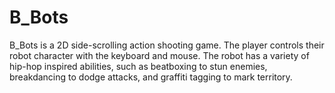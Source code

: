 # B_Bots
B_Bots is a 2D side-scrolling action shooting game. The player controls their robot character with the keyboard and mouse. The robot has a variety of hip-hop inspired abilities, such as beatboxing to stun enemies, breakdancing to dodge attacks, and graffiti tagging to mark territory.
